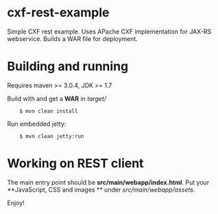 cxf-rest-example
================

Simple CXF rest example. Uses APache CXF implementation for JAX-RS webservice. Builds a WAR file for deployment.


Building and running
====================

Requires maven >= 3.0.4, JDK >= 1.7


Build with and get a **WAR** in *target/*
~~~
    $ mvn clean install
~~~

Run embedded jetty:
~~~
    $ mvn clean jetty:run
~~~


Working on REST client
======================

The main entry point should be **src/main/webapp/index.html**.
Put your **JavaScript, CSS and images ** under *src/main/webapp/assets*.

 Enjoy!
